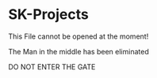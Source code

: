 # SK-Projects
This File cannot be opened at the moment!
<main> The  Man in the middle has been eliminated</main>

<P>DO NOT ENTER THE GATE</P> 
